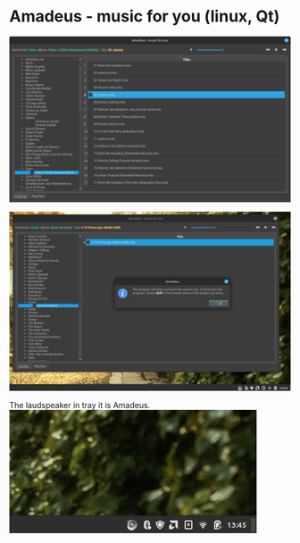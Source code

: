 # Amadeus - music for you (linux, Qt)
![main_window.png](screenshots/main_window.png)

![before_close.png](screenshots/before_close.png)

The laudspeaker in tray it is Amadeus.
![after_close.png](screenshots/after_close.png)

